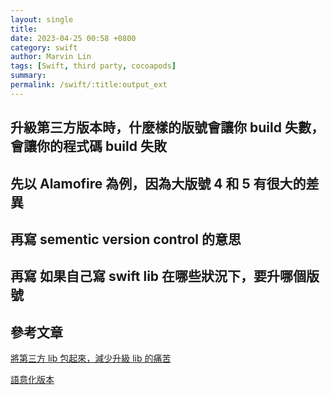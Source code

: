 ```yaml
---
layout: single
title: 
date: 2023-04-25 00:58 +0800
category: swift
author: Marvin Lin
tags: [Swift, third party, cocoapods]
summary: 
permalink: /swift/:title:output_ext
---
```


## 升級第三方版本時，什麼樣的版號會讓你 build 失數，會讓你的程式碼 build 失敗

## 先以 Alamofire 為例，因為大版號 4 和 5 有很大的差異

## 再寫 sementic version control 的意思

## 再寫 如果自己寫 swift lib 在哪些狀況下，要升哪個版號

## 參考文章

[將第三方 lib 包起來，減少升級 lib 的痛苦](https://moonandeye.github.io/swift/using-adapter-pattern-to-libs.html)

[語意化版本](https://semver.org/lang/zh-TW/)